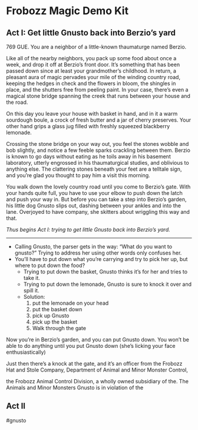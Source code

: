 # Frobozz Magic Demo Kit

## Act I: Get little Gnusto back into Berzio’s yard

769 GUE. You are a neighbor of a little-known thaumaturge named Berzio.

Like all of the nearby neighbors, you pack up some food about once a week, and drop it off at Berzio’s front door. It’s something that has been passed down since at least your grandmother’s childhood. In return, a pleasant aura of magic pervades your mile of the winding country road, keeping the hedges in check and the flowers in bloom, the shingles in place, and the shutters free from peeling paint. In your case, there’s even a magical stone bridge spanning the creek that runs between your house and the road.

On this day you leave your house with basket in hand, and in it a warm sourdough boule, a crock of fresh butter and a jar of cherry preserves. Your other hand grips a glass jug filled with freshly squeezed blackberry lemonade.

Crossing the stone bridge on your way out, you feel the stones wobble and bob slightly, and notice a few feeble sparks crackling between them. Berzio is known to go days without eating as he toils away in his basement laboratory, utterly engrossed in his thaumaturgical studies, and oblivious to anything else. The clattering stones beneath your feet are a telltale sign, and you’re glad you thought to pay him a visit this morning.

You walk down the lovely country road until you come to Berzio’s gate. With your hands quite full, you have to use your elbow to push down the latch and push your way in. But before you can take a step into Berzio’s garden, his little dog Gnusto slips out, dashing between your ankles and into the lane. Overjoyed to have company, she skitters about wriggling this way and that.

_Thus begins Act I: trying to get little Gnusto back into Berzio’s yard._

---

- Calling Gnusto, the parser gets in the way: “What do you want to gnusto?” Trying to address her using other words only confuses her.
- You’ll have to put down what you’re carrying and try to pick her up, but where to put down the food?
  - Trying to put down the basket, Gnusto thinks it’s for her and tries to take it.
  - Trying to put down the lemonade, Gnusto is sure to knock it over and spill it.
  - Solution:
    1. put the lemonade on your head
    2. put the basket down
    3. pick up Gnusto
    4. pick up the basket
    5. Walk through the gate

Now you’re in Berzio’s garden, and you can put Gnusto down. You won’t be able to do anything until you put Gnusto down (she’s licking your face enthusiastically)

Just then there’s a knock at the gate, and it’s an officer from the Frobozz Hat and Stole Company, Department of Animal and Minor Monster Control,

the Frobozz Animal Control Division, a wholly owned subsidiary of the. The Animals and Minor Monsters Gnusto is in violation of the

## Act II

#gnusto
